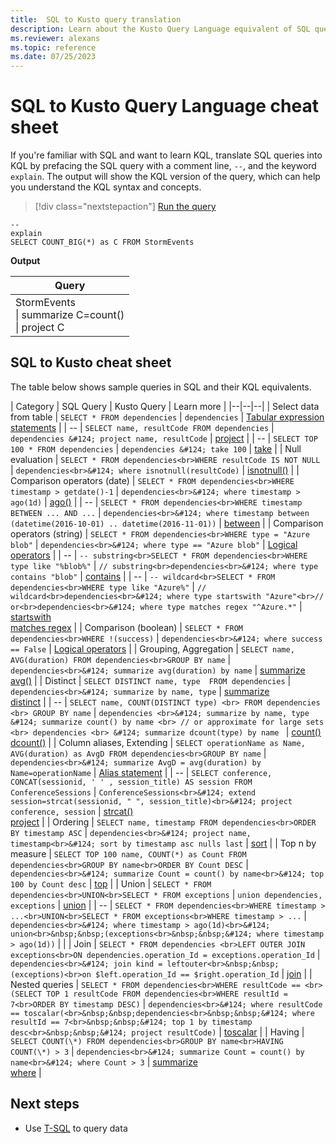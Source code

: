 ```yaml
---
title:  SQL to Kusto query translation
description: Learn about the Kusto Query Language equivalent of SQL queries.
ms.reviewer: alexans
ms.topic: reference
ms.date: 07/25/2023
---
```

# SQL to Kusto Query Language cheat sheet

If you're familiar with SQL and want to learn KQL, translate SQL queries into KQL by prefacing the SQL query with a comment line, `--`, and the keyword `explain`. The output will show the KQL version of the query, which can help you understand the KQL syntax and concepts.

> [!div class="nextstepaction"]
> <a href="https://dataexplorer.azure.com/clusters/help/databases/Samples?query=H4sIAAAAAAAAA9PV5XKNCPBx9PRT4Ap29XF1DlFw9g/1C4l38nTX0NJUSCxWcFZwC/L3VQguyS/KdS1LzSspBgDZdzUzNQAAAA==" target="_blank">Run the query</a>

```kusto
--
explain
SELECT COUNT_BIG(*) as C FROM StormEvents 
```

**Output**

|Query|
|---|
|StormEvents<br>\| summarize C=count()<br>\| project C|

## SQL to Kusto cheat sheet

The table below shows sample queries in SQL and their KQL equivalents.

| Category | SQL Query | Kusto Query | Learn more |
|--|--|--|
| Select data from table | `SELECT * FROM dependencies` | `dependencies` | [Tabular expression statements](tabularexpressionstatements.md) |
| -- | `SELECT name, resultCode FROM dependencies` | `dependencies &#124; project name, resultCode` | [project](projectoperator.md) |
| -- | `SELECT TOP 100 * FROM dependencies` | `dependencies &#124; take 100` | [take](takeoperator.md) |
| Null evaluation | `SELECT * FROM dependencies<br>WHERE resultCode IS NOT NULL` | `dependencies<br>&#124; where isnotnull(resultCode)` | [isnotnull()](isnotnullfunction.md) |
| Comparison operators (date) | `SELECT * FROM dependencies<br>WHERE timestamp > getdate()-1` | `dependencies<br>&#124; where timestamp > ago(1d)` | [ago()](agofunction.md) |
| -- | `SELECT * FROM dependencies<br>WHERE timestamp BETWEEN ... AND ...` | `dependencies<br>&#124; where timestamp between (datetime(2016-10-01) .. datetime(2016-11-01))` | [between](betweenoperator.md) |
| Comparison operators (string) | `SELECT * FROM dependencies<br>WHERE type = "Azure blob"` | `dependencies<br>&#124; where type == "Azure blob"` | [Logical operators](logicaloperators.md) |
| -- | `-- substring<br>SELECT * FROM dependencies<br>WHERE type like "%blob%"` | `// substring<br>dependencies<br>&#124; where type contains "blob"` | [contains](contains-operator.md) |
| -- | `-- wildcard<br>SELECT * FROM dependencies<br>WHERE type like "Azure%"` | `// wildcard<br>dependencies<br>&#124; where type startswith "Azure"<br>// or<br>dependencies<br>&#124; where type matches regex "^Azure.*"` | [startswith](startswith-operator.md)</br>[matches regex](matches-regex-operator.md) |
| Comparison (boolean) | `SELECT * FROM dependencies<br>WHERE !(success)` | `dependencies<br>&#124; where success == False` | [Logical operators](logicaloperators.md) |
| Grouping, Aggregation | `SELECT name, AVG(duration) FROM dependencies<br>GROUP BY name` | `dependencies<br>&#124; summarize avg(duration) by name` | [summarize](summarizeoperator.md)</br>[avg()](avg-aggfunction.md) |
| Distinct | `SELECT DISTINCT name, type  FROM dependencies` | `dependencies<br>&#124; summarize by name, type` | [summarize](summarizeoperator.md)</br>[distinct](distinctoperator.md) |
| -- | `SELECT name, COUNT(DISTINCT type) <br> FROM dependencies <br> GROUP BY name` | ` dependencies <br>&#124; summarize by name, type &#124; summarize count() by name <br> // or approximate for large sets <br> dependencies <br> &#124; summarize dcount(type) by name  ` | [count()](count-aggfunction.md)</br>[dcount()](dcount-aggfunction.md) |
| Column aliases, Extending | `SELECT operationName as Name, AVG(duration) as AvgD FROM dependencies<br>GROUP BY name` | `dependencies<br>&#124; summarize AvgD = avg(duration) by Name=operationName` | [Alias statement](aliasstatement.md) |
| -- | `SELECT conference, CONCAT(sessionid, ' ' , session_title) AS session FROM ConferenceSessions` | `ConferenceSessions<br>&#124; extend session=strcat(sessionid, " ", session_title)<br>&#124; project conference, session` | [strcat()](strcatfunction.md)</br>[project](projectoperator.md) |
| Ordering | `SELECT name, timestamp FROM dependencies<br>ORDER BY timestamp ASC` | `dependencies<br>&#124; project name, timestamp<br>&#124; sort by timestamp asc nulls last` | [sort](sort-operator.md) |
| Top n by measure | `SELECT TOP 100 name, COUNT(*) as Count FROM dependencies<br>GROUP BY name<br>ORDER BY Count DESC` | `dependencies<br>&#124; summarize Count = count() by name<br>&#124; top 100 by Count desc` | [top](topoperator.md) |
| Union | `SELECT * FROM dependencies<br>UNION<br>SELECT * FROM exceptions` | `union dependencies, exceptions` | [union](unionoperator.md) |
| -- | `SELECT * FROM dependencies<br>WHERE timestamp > ...<br>UNION<br>SELECT * FROM exceptions<br>WHERE timestamp > ...` | `dependencies<br>&#124; where timestamp > ago(1d)<br>&#124; union<br>&nbsp;&nbsp;(exceptions<br>&nbsp;&nbsp;&#124; where timestamp > ago(1d))` |  |
| Join | `SELECT * FROM dependencies <br>LEFT OUTER JOIN exceptions<br>ON dependencies.operation_Id = exceptions.operation_Id` | `dependencies<br>&#124; join kind = leftouter<br>&nbsp;&nbsp;(exceptions)<br>on $left.operation_Id == $right.operation_Id` | [join](joinoperator.md) |
| Nested queries | `SELECT * FROM dependencies<br>WHERE resultCode == <br>(SELECT TOP 1 resultCode FROM dependencies<br>WHERE resultId = 7<br>ORDER BY timestamp DESC)` | `dependencies<br>&#124; where resultCode == toscalar(<br>&nbsp;&nbsp;dependencies<br>&nbsp;&nbsp;&#124; where resultId == 7<br>&nbsp;&nbsp;&#124; top 1 by timestamp desc<br>&nbsp;&nbsp;&#124; project resultCode)` | [toscalar](toscalarfunction.md) |
| Having | `SELECT COUNT(\*) FROM dependencies<br>GROUP BY name<br>HAVING COUNT(\*) > 3` | `dependencies<br>&#124; summarize Count = count() by name<br>&#124; where Count > 3` | [summarize](summarizeoperator.md)</br>[where](whereoperator.md) |

## Next steps

* Use [T-SQL](/azure/data-explorer/t-sql) to query data
